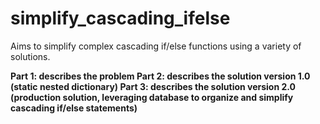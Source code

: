 # simplify_cascading_ifelse
Aims to simplify complex cascading if/else functions using a variety of solutions.

<b>Part 1:<b> describes the problem
<b>Part 2:<b> describes the solution version 1.0 (static nested dictionary)
<b>Part 3:<b> describes the solution version 2.0 (production solution, leveraging database to organize and simplify cascading if/else statements)
